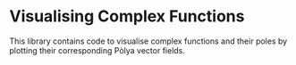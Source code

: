 # Visualising Complex Functions
This library contains code to visualise complex functions and their poles by plotting their corresponding Pòlya vector fields.
